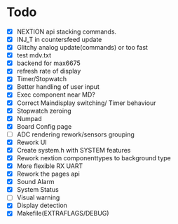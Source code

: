 # Todo

- [x] NEXTION api stacking commands.
- [x] INJ_T in countersfeed update
- [x] Glitchy analog update(commands) or too fast
- [x] test mdv.txt
- [x] backend for max6675
- [x] refresh rate of display
- [x] Timer/Stopwatch
- [x] Better handling of user input
- [x] Exec component near MD?
- [x] Correct Maindisplay switching/ Timer behaviour
- [x] Stopwatch zeroing
- [x] Numpad
- [x] Board Config page
- [ ] ADC rendering rework/sensors grouping
- [x] Rework UI
- [x] Create system.h with SYSTEM features
- [x] Rework nextion componenttypes to background type
- [x] More flexible RX UART
- [x] Rework the pages api
- [x] Sound Alarm
- [x] System Status
- [ ] Visual warning
- [x] Display detection
- [x] Makefile(EXTRAFLAGS/DEBUG)
